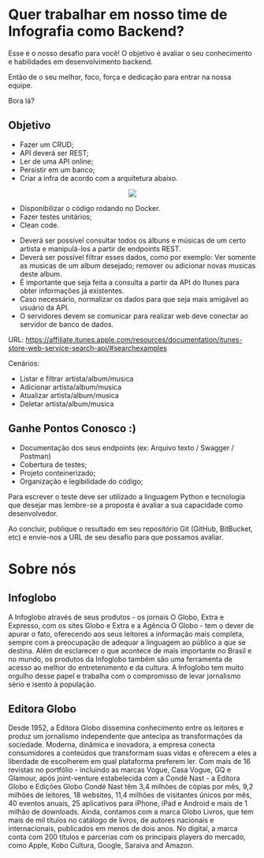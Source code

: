 # Quer trabalhar em nosso time de Infografia como Backend?

Esse é o nosso desafio para você! O objetivo é avaliar o seu conhecimento e habilidades em desenvolvimento backend. 

Então de o seu melhor, foco, força e dedicação para entrar na nossa equipe.

Bora lá?

## Objetivo

- Fazer um CRUD;
- API deverá ser REST;
- Ler de uma API online;
- Persistir em um banco;
- Criar a infra de acordo com a arquitetura abaixo.

<p align="center">
	<img src="https://d37iydjzbdkvr9.cloudfront.net/desafio-backend/arquitetura_infra1.png">
</p>

- Disponibilizar o código rodando no Docker.
- Fazer testes unitários;
- Clean code.

* Deverá ser possível consultar todos os álbuns e músicas de um certo artista e manipulá-los a partir de endpoints REST. 
* Deverá ser possível filtrar esses dados, como por exemplo: Ver somente as musicas de um album desejado; remover ou adicionar novas musicas deste album.
* É importante que seja feita a consulta a partir da API do Itunes para obter informações já existentes.
* Caso necessário, normalizar os dados para que seja mais amigável ao usuário da API.
* O servidores devem se comunicar para realizar  web deve conectar ao servidor de banco de dados.


URL: https://affiliate.itunes.apple.com/resources/documentation/itunes-store-web-service-search-api/#searchexamples

Cenários:
* Listar e filtrar artista/album/musica
* Adicionar artista/album/musica
* Atualizar artista/album/musica
* Deletar artista/album/musica

## Ganhe Pontos Conosco :)

* Documentação dos seus endpoints (ex: Arquivo texto / Swagger / Postman)
* Cobertura de testes;
* Projeto conteinerizado;
* Organização e legibilidade do código;



Para escrever o teste deve ser utilizado a linguagem Python e tecnologia que desejar mas lembre-se a proposta é avaliar a sua capacidade como desenvolvedor.

Ao concluir, publique o resultado em seu repositório Git (GitHub, BitBucket, etc) e envie-nos a URL de seu desafio para que possamos avaliar.


# Sobre nós

## Infoglobo
A Infoglobo através de seus produtos - os jornais O Globo, Extra e Expresso, com os sites Globo e Extra e a Agência O Globo - tem o dever de apurar o fato, oferecendo aos seus leitores a informação mais completa, sempre com a preocupação de adequar a linguagem ao público a que se destina. Além de esclarecer o que acontece de mais importante no Brasil e no mundo, os produtos da Infoglobo também são uma ferramenta de acesso ao melhor do entretenimento e da cultura. A Infoglobo tem muito orgulho desse papel e trabalha com o compromisso de levar jornalismo sério e isento à população.

## Editora Globo
Desde 1952, a Editora Globo dissemina conhecimento entre os leitores e produz um jornalismo independente que antecipa as transformações da sociedade. Moderna, dinâmica e inovadora, a empresa conecta consumidores a conteúdos que transformam suas vidas e oferecem a eles a liberdade de escolherem em qual plataforma preferem ler. Com mais de 16 revistas no portfólio - incluindo as marcas Vogue, Casa Vogue, GQ e Glamour, após joint-venture estabelecida com a Condé Nast - a Editora Globo e Edições Globo Condé Nast têm 3,4 milhões de cópias por mês, 9,2 milhões de leitores, 18 websites, 11,4 milhões de visitantes únicos por mês, 40 eventos anuais, 25 aplicativos para iPhone, iPad e Android e mais de 1 milhão de downloads. Ainda, contamos com a marca Globo Livros, que tem mais de mil títulos no catálogo de livros, de autores nacionais e internacionais, publicados em menos de dois anos. No digital, a marca conta com 200 títulos e parcerias com os principais players do mercado, como Apple, Kobo Cultura, Google, Saraiva and Amazon.

